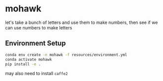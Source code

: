 # mohawk
let's take a bunch of letters and use them to make numbers, then see if we can use numbers to make letters

## Environment Setup

```bash
conda env create -n mohawk -f resources/environment.yml
conda activate mohawk
pip install -e .

```
may also need to install `caffe2`



